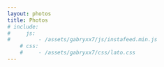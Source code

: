 ```yaml
---
layout: photos
title: Photos
# include:
#     js:
#         - /assets/gabryxx7/js/instafeed.min.js
    # css: 
    #     - /assets/gabryxx7/css/lato.css 
---
```

 <div class="columns">
    <div id="instafeed">
    <hy-img data-ignore>
        <span class="loading" slot="loading">
            <span class="icon-cog"></span>
        </span>
        <br/>
    </hy-img>
    </div>
</div>

<script type="text/javascript" src="/assets/gabryxx7/js/instafeed.min.js"></script>
<script type="text/javascript">
    // $("#instafeed").attr("test","ciao");
    var feed = new Instafeed({
        target: 'instafeed',
        get: 'user',
        sortBy: 'most-recent',
        resolution: 'standard_resolution',
        userId: '{{ site.instagram.user_id }}',
        accessToken: '{{ site.instagram.access_token }}',
        clientId: '{{ site.instagram.client_id }}',
        limit: '100',
        template: {% raw %}"<div class='column column-1-2'><article class='project-card' style='margin-bottom: 0; padding-bottom: 0;'> <a href='{{link}}' class='no-hover no-print-link flip-project'> <div class='project-card-img img'><img data-ignore src='{{image}}'> </img></div></a><p class='project-card-text' style='font-size: .7em; line-height: 1.4em;'>{{caption}}</p></article></div>"{% endraw %},
        success: function(response){
            $("#instafeed hy-img").remove();
            console.log("Instafeed.js response", response);
        }
    });
    feed.run();
</script>

    